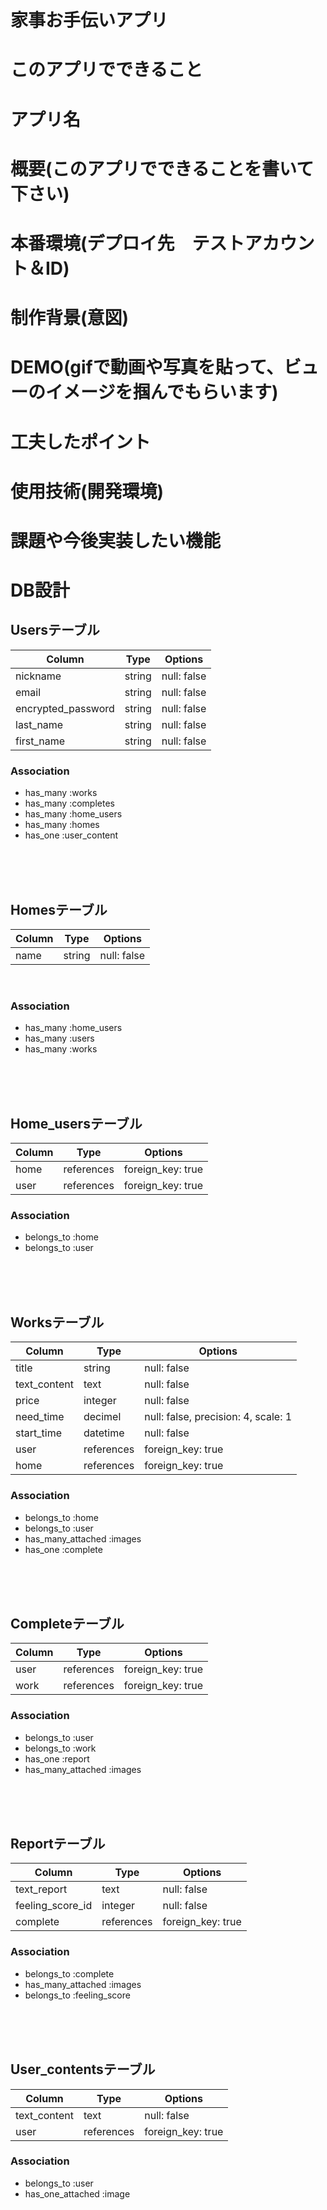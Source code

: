 # 家事お手伝いアプリ
# このアプリでできること
# アプリ名
# 概要(このアプリでできることを書いて下さい)
# 本番環境(デプロイ先　テストアカウント＆ID)
# 制作背景(意図)
# DEMO(gifで動画や写真を貼って、ビューのイメージを掴んでもらいます)
# 工夫したポイント
# 使用技術(開発環境)
# 課題や今後実装したい機能
# DB設計
## Usersテーブル
| Column | Type | Options |
|---|---|---|
|nickname|string|null: false|
|email|string|null: false|
|encrypted_password|string|null: false|
|last_name|string|null: false|
|first_name|string|null: false|
### Association
- has_many :works
- has_many :completes
- has_many :home_users
- has_many :homes
- has_one :user_content
<br>
<br>
<br>

## Homesテーブル
| Column | Type | Options |
|---|---|---|
|name|string|null: false|
<br>

### Association
- has_many :home_users
- has_many :users
- has_many :works
<br>
<br>
<br>

## Home_usersテーブル
| Column | Type | Options |
|---|---|---|
|home|references|foreign_key: true|
|user|references|foreign_key: true|
### Association
- belongs_to :home
- belongs_to :user
<br>
<br>
<br>

## Worksテーブル
| Column | Type | Options |
|---|---|---|
|title|string|null: false|
|text_content|text|null: false|
|price|integer|null: false|
|need_time|decimel|null: false, precision: 4, scale: 1|
|start_time|datetime|null: false|
|user|references|foreign_key: true|
|home|references|foreign_key: true|
### Association
- belongs_to :home
- belongs_to :user
- has_many_attached :images
- has_one :complete
<br>
<br>
<br>

## Completeテーブル
| Column | Type | Options |
|---|---|---|
|user|references|foreign_key: true|
|work|references|foreign_key: true|
### Association
- belongs_to :user
- belongs_to :work
- has_one :report
- has_many_attached :images
<br>
<br>
<br>

## Reportテーブル
| Column | Type | Options |
|---|---|---|
|text_report|text|null: false|
|feeling_score_id|integer|null: false|
|complete|references|foreign_key: true|
### Association
- belongs_to :complete
- has_many_attached :images
- belongs_to :feeling_score
<br>
<br>
<br>

## User_contentsテーブル
| Column | Type | Options |
|---|---|---|
|text_content|text|null: false|
|user|references|foreign_key: true|
### Association
- belongs_to :user 
- has_one_attached :image
<br>
<br>
<br>

